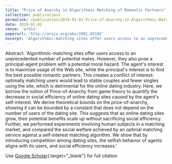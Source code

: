```yaml
---
title: "Price of Anarchy in Algorithmic Matching of Romantic Partners"
collection: publications
permalink: /publication/2019-01-01-Price-of-Anarchy-in-Algorithmic-Matching-of-Romantic-Partners
date: 2019-01-01
venue: 'arXiv'
paperurl: 'http://arxiv.org/abs/1901.03192'
excerpt: 'Algorithmic-matching sites offer users access to an unprecedented number of potential mates. However, they also pose a principal-agent problem with a potential moral hazard. The agent&apos;s interest is to maximize usage of the Web site, while the principal&apos;s interest is to find the best possible romantic partners. This creates a conflict of interest: optimally matching users would lead to stable couples and fewer singles using the site, which is detrimental for the online dating industry. Here, we b...'
---
```

Abstract: 'Algorithmic-matching sites offer users access to an unprecedented number of potential mates. However, they also pose a principal-agent problem with a potential moral hazard. The agent&apos;s interest is to maximize usage of the Web site, while the principal&apos;s interest is to find the best possible romantic partners. This creates a conflict of interest: optimally matching users would lead to stable couples and fewer singles using the site, which is detrimental for the online dating industry. Here, we borrow the notion of Price-of-Anarchy from game theory to quantify the decrease in social efficiency of online dating sites caused by the agent&apos;s self-interest. We derive theoretical bounds on the price-of-anarchy, showing it can be bounded by a constant that does not depend on the number of users of the dating site. This suggests that as online dating sites grow, their potential benefits scale up without sacrificing social efficiency. Further, we performed experiments involving human subjects in a matching market, and compared the social welfare achieved by an optimal matching service against a self-interest matching algorithm. We show that by introducing competition among dating sites, the selfish behavior of agents aligns with its users, and social efficiency increases.'

Use [Google Scholar](https://scholar.google.com/scholar?q=Price+of+Anarchy+in+Algorithmic+Matching+of+Romantic+Partners){:target="_blank"} for full citation